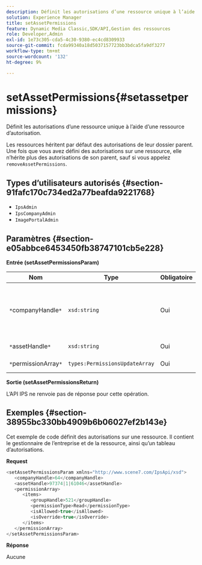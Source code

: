 ```yaml
---
description: Définit les autorisations d’une ressource unique à l’aide d’une ressource d’autorisation.
solution: Experience Manager
title: setAssetPermissions
feature: Dynamic Media Classic,SDK/API,Gestion des ressources
role: Developer,Admin
exl-id: 1e73c305-cda5-4c30-9380-ec4cd8309933
source-git-commit: fcda99340a18d5037157723bb3bdca5fa9df3277
workflow-type: tm+mt
source-wordcount: '132'
ht-degree: 9%

---
```


# setAssetPermissions{#setassetpermissions}

Définit les autorisations d’une ressource unique à l’aide d’une ressource d’autorisation.

Les ressources héritent par défaut des autorisations de leur dossier parent. Une fois que vous avez défini des autorisations sur une ressource, elle n’hérite plus des autorisations de son parent, sauf si vous appelez `removeAssetPermissions`.

## Types d’utilisateurs autorisés {#section-91fafc170c734ed2a77beafda9221768}

* `IpsAdmin`
* `IpsCompanyAdmin`
* `ImagePortalAdmin`

## Paramètres {#section-e05abbce6453450fb38747101cb5e228}

**Entrée (setAssetPermissionsParam)**

| Nom | Type | Obligatoire | Description |
|---|---|---|---|
| `*`companyHandle`*` | `xsd:string` | Oui | Gestionnaire de l’entreprise qui contient le dossier avec lequel vous souhaitez travailler. |
| `*`assetHandle`*` | `xsd:string` | Oui | Poignée de dossier. |
| `*`permissionArray`*` | `types:PermissionsUpdateArray` | Oui | Tableau d’autorisations. |

**Sortie (setAssetPermissionsReturn)**

L’API IPS ne renvoie pas de réponse pour cette opération.

## Exemples {#section-38955bc330bb4909b6b06027ef2b143e}

Cet exemple de code définit des autorisations sur une ressource. Il contient le gestionnaire de l’entreprise et de la ressource, ainsi qu’un tableau d’autorisations.

**Request**

```java
<setAssetPermissionsParam xmlns="http://www.scene7.com/IpsApi/xsd">
   <companyHandle>64</companyHandle>
   <assetHandle>97374|1|61046</assetHandle>
   <permissionArray>
      <items>
         <groupHandle>521</groupHandle>
         <permissionType>Read</permissionType>
         <isAllowed>true</isAllowed>
         <isOverride>true</isOverride>
      </items>
   </permissionArray>
</setAssetPermissionsParam>
```

**Réponse**

Aucune
